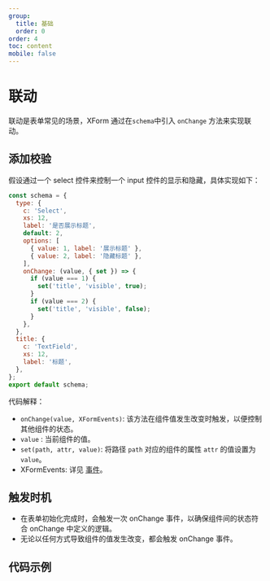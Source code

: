 ```yaml
---
group:
  title: 基础
  order: 0
order: 4
toc: content
mobile: false
---
```



# 联动

联动是表单常见的场景，XForm 通过在`schema`中引入 `onChange` 方法来实现联动。


## 添加校验

假设通过一个 select 控件来控制一个 input 控件的显示和隐藏，具体实现如下：

``` js {11-18}
const schema = {
  type: {
    c: 'Select',
    xs: 12,
    label: '是否展示标题',
    default: 2,
    options: [
      { value: 1, label: '展示标题' },
      { value: 2, label: '隐藏标题' },
    ],
    onChange: (value, { set }) => {
      if (value === 1) {
        set('title', 'visible', true);
      }
      if (value === 2) {
        set('title', 'visible', false);
      }
    },
  },
  title: {
    c: 'TextField',
    xs: 12,
    label: '标题',
  },
};
export default schema;
```

代码解释：

* `onChange(value, XFormEvents)`: 该方法在组件值发生改变时触发，以便控制其他组件的状态。
* `value` : 当前组件的值。
* `set(path, attr, value)`: 将路径 `path` 对应的组件的属性 `attr` 的值设置为 `value`。
* XFormEvents: 详见 [事件](/guide/events)。


## 触发时机

* 在表单初始化完成时，会触发一次 onChange 事件，以确保组件间的状态符合 onChange 中定义的逻辑。
* 无论以任何方式导致组件的值发生改变，都会触发 onChange 事件。

## 代码示例

<code src="./examples/linkage" compact background="#fff"></code>

